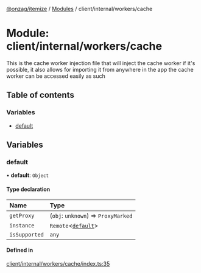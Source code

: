 [@onzag/itemize](../README.md) / [Modules](../modules.md) / client/internal/workers/cache

# Module: client/internal/workers/cache

This is the cache worker injection file that will inject the cache worker
if it's possible, it also allows for importing it from anywhere in the app
the cache worker can be accessed easily as such

## Table of contents

### Variables

- [default](client_internal_workers_cache.md#default)

## Variables

### default

• **default**: `Object`

#### Type declaration

| Name | Type |
| :------ | :------ |
| `getProxy` | (`obj`: `unknown`) => `ProxyMarked` |
| `instance` | `Remote`<[`default`](../classes/client_internal_workers_cache_cache_worker.default.md)\> |
| `isSupported` | `any` |

#### Defined in

[client/internal/workers/cache/index.ts:35](https://github.com/onzag/itemize/blob/f2f29986/client/internal/workers/cache/index.ts#L35)

